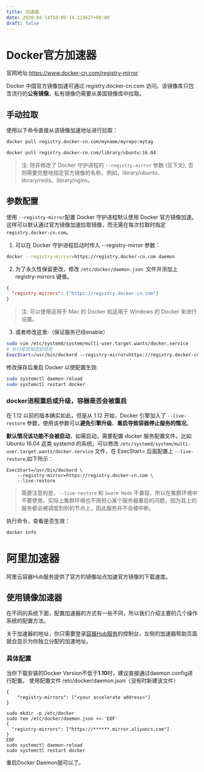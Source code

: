 ```yaml
---
title: 加速器
date: 2020-04-14T10:09:14.118627+08:00
draft: false
---
```


# Docker官方加速器

官网地址:https://www.docker-cn.com/registry-mirror

Docker 中国官方镜像加速可通过 registry.docker-cn.com 访问。该镜像库只包含流行的**公有镜像**。私有镜像仍需要从美国镜像库中拉取。

## 手动拉取
使用以下命令直接从该镜像加速地址进行拉取：
```bash
docker pull registry.docker-cn.com/myname/myrepo:mytag

docker pull registry.docker-cn.com/library/ubuntu:16.04
```
> 注: 除非修改了 Docker 守护进程的 `--registry-mirror` 参数 (见下文), 否则需要完整地指定官方镜像的名称。例如，library/ubuntu、library/redis、library/nginx。

## 参数配置
使用 `--registry-mirror`配置 Docker 守护进程默认使用 Docker 官方镜像加速。这样可以默认通过官方镜像加速拉取镜像，而无需在每次拉取时指定 `registry.docker-cn.com`。

1. 可以在 Docker 守护进程启动时传入 --registry-mirror 参数：
```bash
docker --registry-mirror=https://registry.docker-cn.com daemon
```
2. 为了永久性保留更改，修改 `/etc/docker/daemon.json `文件并添加上 registry-mirrors 键值。
```json
{
  "registry-mirrors": ["https://registry.docker-cn.com"]
}
```

> 注: 可以使用适用于 Mac 的 Docker 和适用于 Windows 的 Docker 来进行设置。

3. 或者修改这里:（保证服务已经enable）
```bash
sudo vim /etc/systemd/system/multi-user.target.wants/docker.service
# 在行尾添加这些信息
ExecStart=/usr/bin/dockerd --registry-mirror=https://registry.docker-cn.com
```

修改保存后重启 Docker 以使配置生效:
```bash
sudo systemctl daemon-reload
sudo systemctl restart docker
```
### docker进程重启或升级，容器是否会被重启
在 1.12 以前的版本确实如此，但是从 1.12 开始，Docker 引擎加入了 `--live-restore` 参数，使用该参数可以**避免引擎升级**、**重启导致容器停止服务的情况**。

**默认情况该功能不会被启动**，如需启动，需要配置 docker 服务配置文件。比如 Ubuntu 16.04 这类 systemd 的系统，可以修改 `/etc/systemd/system/multi-user.target.wants/docker.service` 文件，在 ExecStart= 后面配置上 `--live-restore`,如下所示：
```
ExecStart=/usr/bin/dockerd \
    --registry-mirror=https://registry.docker-cn.com \
    --live-restore
```

> 需要注意的是，`--live-restore` 和 `Swarm Mode` 不兼容，所以在集群环境中不要使用。实际上集群环境也不用担心某个服务器重启的问题，因为其上的服务都会被调度到别的节点上，因此服务并不会被中断。

执行命令，查看是否生效：
```bash
docker info
```

# 阿里加速器
阿里云容器Hub服务提供了官方的镜像站点加速官方镜像的下载速度。


## 使用镜像加速器
在不同的系统下面，配置加速器的方式有一些不同，所以我们介绍主要的几个操作系统的配置方法。

关于加速器的地址，你只需要登录[容器Hub服务](https://cr.console.aliyun.com)的控制台，左侧的加速器帮助页面就会显示为你独立分配的加速地址。

### 具体配置
当你下载安装的Docker Version不低于**1.10**时，建议直接通过daemon config进行配置。
使用配置文件 /etc/docker/daemon.json（没有时新建该文件）

```
{
    "registry-mirrors": ["<your accelerate address>"]
}
```

```
sudo mkdir -p /etc/docker
sudo tee /etc/docker/daemon.json <<-'EOF'
{
  "registry-mirrors": ["https://******.mirror.aliyuncs.com"]
}
EOF
sudo systemctl daemon-reload
sudo systemctl restart docker
```
重启Docker Daemon就可以了。
